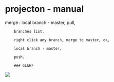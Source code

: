 # projecton - manual
merge : local branch - master,
        pull,
        
        branches list,
        
        right click any branch, merge to master, ok,
        
        local branch - master,
        
        push.
        
        ### GL&HF
        
![](https://github.com/leaguelior/projecton/blob/Liad/when-code-print-hello-world-runs-at-first-try-i0-44305895.png?raw=true)
